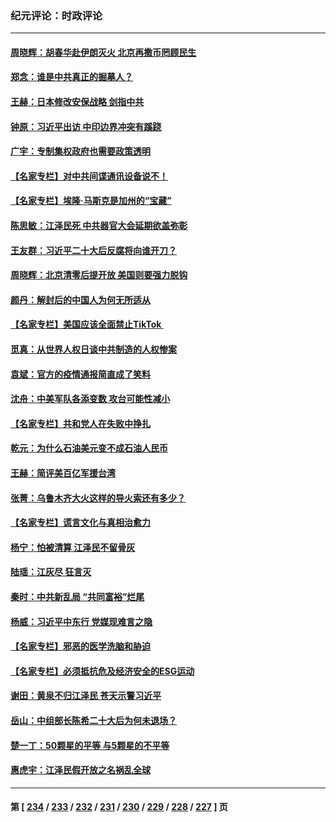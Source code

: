 ### 纪元评论：时政评论
---
#### [周晓辉：胡春华赴伊朗灭火 北京再撒币罔顾民生](../../pages/nsc1025/n13884833.md) 
#### [郑念：谁是中共真正的掘墓人？](../../pages/nsc1025/n13884530.md) 
#### [王赫：日本修改安保战略 剑指中共](../../pages/nsc1025/n13884566.md) 
#### [钟原：习近平出访 中印边界冲突有蹊跷](../../pages/nsc1025/n13884330.md) 
#### [广宇：专制集权政府也需要政策透明](../../pages/nsc1025/n13884490.md) 
#### [【名家专栏】对中共间谍通讯设备说不！](../../pages/nsc1025/n13884032.md) 
#### [【名家专栏】埃隆‧马斯克是加州的“宝藏”](../../pages/nsc1025/n13883998.md) 
#### [陈思敏：江泽民死 中共器官大会延期欲盖弥彰](../../pages/nsc1025/n13883495.md) 
#### [王友群：习近平二十大后反腐将向谁开刀？](../../pages/nsc1025/n13883431.md) 
#### [周晓辉：北京清零后提开放 美国则要强力脱钩](../../pages/nsc1025/n13883446.md) 
#### [颜丹：解封后的中国人为何无所适从](../../pages/nsc1025/n13883368.md) 
#### [【名家专栏】美国应该全面禁止TikTok ](../../pages/nsc1025/n13883316.md) 
#### [觅真：从世界人权日谈中共制造的人权惨案](../../pages/nsc1025/n13883142.md) 
#### [袁斌：官方的疫情通报简直成了笑料](../../pages/nsc1025/n13883006.md) 
#### [沈舟：中美军队各添变数 攻台可能性减小](../../pages/nsc1025/n13882936.md) 
#### [【名家专栏】共和党人在失败中挣扎](../../pages/nsc1025/n13882633.md) 
#### [乾元：为什么石油美元变不成石油人民币](../../pages/nsc1025/n13882915.md) 
#### [王赫：简评美百亿军援台湾](../../pages/nsc1025/n13882721.md) 
#### [张菁：乌鲁木齐大火这样的导火索还有多少？](../../pages/nsc1025/n13882841.md) 
#### [【名家专栏】谎言文化与真相治愈力](../../pages/nsc1025/n13882636.md) 
#### [杨宁：怕被清算 江泽民不留骨灰](../../pages/nsc1025/n13882634.md) 
#### [陆瑶：江灰尽 狂言灭](../../pages/nsc1025/n13882578.md) 
#### [秦时：中共新乱局 “共同富裕”烂尾](../../pages/nsc1025/n13882422.md) 
#### [杨威：习近平中东行 党媒现难言之隐](../../pages/nsc1025/n13882466.md) 
#### [【名家专栏】邪恶的医学洗脑和胁迫](../../pages/nsc1025/n13882251.md) 
#### [【名家专栏】必须抵抗危及经济安全的ESG运动](../../pages/nsc1025/n13882256.md) 
#### [谢田：黄泉不归江泽民 苍天示警习近平](../../pages/nsc1025/n13882333.md) 
#### [岳山：中组部长陈希二十大后为何未退场？](../../pages/nsc1025/n13881951.md) 
#### [楚一丁：50颗星的平等 与5颗星的不平等](../../pages/nsc1025/n13882339.md) 
#### [惠虎宇：江泽民假开放之名祸乱全球](../../pages/nsc1025/n13882119.md) 

---
#### 第 [ [234](./234.md) / [233](./233.md) / [232](./232.md) / [231](./231.md) / [230](./230.md) / [229](./229.md) / [228](./228.md) / [227](./227.md) ] 页
